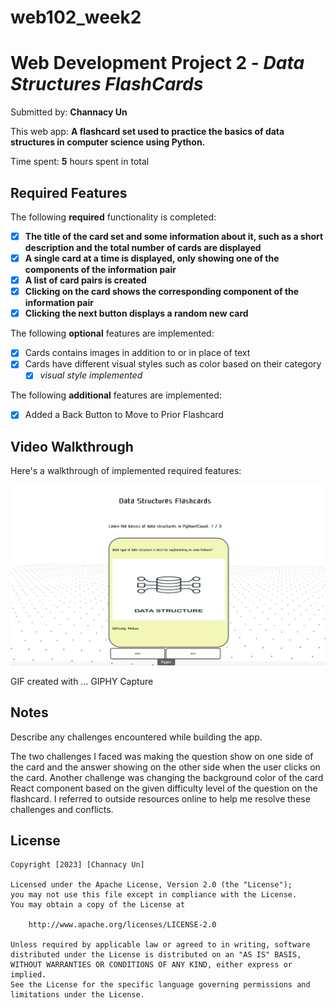 # web102_week2

# Web Development Project 2 - *Data Structures FlashCards*

Submitted by: **Channacy Un**

This web app: **A flashcard set used to practice the basics of data structures in computer science using Python.**

Time spent: **5** hours spent in total

## Required Features

The following **required** functionality is completed:

- [x] **The title of the card set and some information about it, such as a short description and the total number of cards are displayed**
- [x] **A single card at a time is displayed, only showing one of the components of the information pair**
- [x] **A list of card pairs is created**
- [x] **Clicking on the card shows the corresponding component of the information pair**
- [x] **Clicking the next button displays a random new card**

The following **optional** features are implemented:

- [x] Cards contains images in addition to or in place of text
- [x] Cards have different visual styles such as color based on their category
  - [x] *visual style implemented*

The following **additional** features are implemented:

* [x] Added a Back Button to Move to Prior Flashcard 


## Video Walkthrough

Here's a walkthrough of implemented required features:

<img src='WEB102_W2.gif' title='Video Walkthrough' width='' alt='Video Walkthrough' />

<!-- Replace this with whatever GIF tool you used! -->
GIF created with ...  GIPHY Capture
<!-- Recommended tools:
[Kap](https://getkap.co/) for macOS
[ScreenToGif](https://www.screentogif.com/) for Windows
[peek](https://github.com/phw/peek) for Linux. -->

## Notes

Describe any challenges encountered while building the app.

The two challenges I faced was making the question show on one side of the card and the answer showing on the other side when the user clicks on the card. Another challenge was changing the background color of the card React component based on the given difficulty level of the question on the flashcard. I referred to outside resources online to help me resolve these challenges and conflicts. 

## License

    Copyright [2023] [Channacy Un]

    Licensed under the Apache License, Version 2.0 (the "License");
    you may not use this file except in compliance with the License.
    You may obtain a copy of the License at

        http://www.apache.org/licenses/LICENSE-2.0

    Unless required by applicable law or agreed to in writing, software
    distributed under the License is distributed on an "AS IS" BASIS,
    WITHOUT WARRANTIES OR CONDITIONS OF ANY KIND, either express or implied.
    See the License for the specific language governing permissions and
    limitations under the License.
